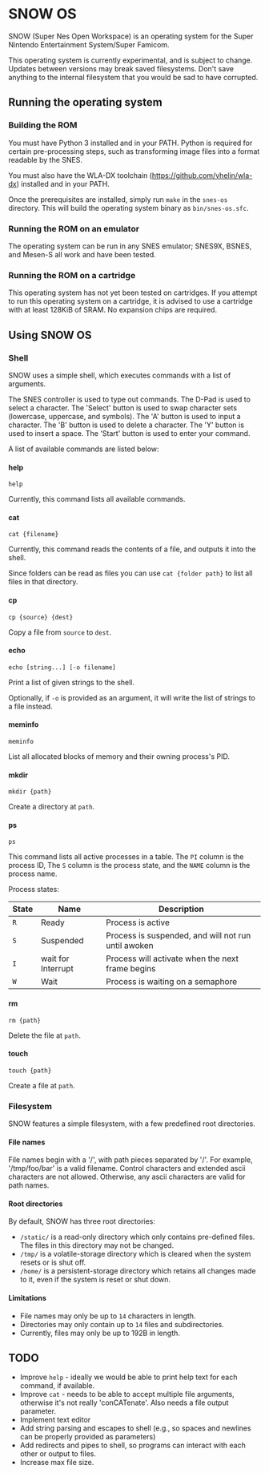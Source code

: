 # SNOW OS

SNOW (Super Nes Open Workspace) is an operating system for the Super Nintendo Entertainment System/Super Famicom.

This operating system is currently experimental, and is subject to change. Updates between versions may break saved filesystems. Don't save anything to the internal filesystem that you would be sad to have corrupted.

## Running the operating system

### Building the ROM

You must have Python 3 installed and in your PATH. Python is required for certain pre-processing steps, such as transforming image files into a format readable by the SNES.

You must also have the WLA-DX toolchain (https://github.com/vhelin/wla-dx) installed and in your PATH.

Once the prerequisites are installed, simply run `make` in the `snes-os` directory. This will build the operating system binary as `bin/snes-os.sfc`.

### Running the ROM on an emulator

The operating system can be run in any SNES emulator; SNES9X, BSNES, and Mesen-S all work and have been tested.

### Running the ROM on a cartridge

This operating system has not yet been tested on cartridges. If you attempt to run this operating system on a cartridge, it is advised to use a cartridge with at least 128KiB of SRAM.
No expansion chips are required.

## Using SNOW OS

### Shell

SNOW uses a simple shell, which executes commands with a list of arguments.

The SNES controller is used to type out commands. The D-Pad is used to select a character. The 'Select' button is used to swap character sets (lowercase, uppercase, and symbols). The 'A' button is used to input a character. The 'B' button is used to delete a character. The 'Y' button is used to insert a space. The 'Start' button is used to enter your command.

A list of available commands are listed below:

#### help

`help`

Currently, this command lists all available commands.

#### cat

`cat {filename}`

Currently, this command reads the contents of a file, and outputs it into the shell.

Since folders can be read as files you can use `cat {folder path}` to list all files in that directory.

#### cp

`cp {source} {dest}`

Copy a file from `source` to `dest`.

#### echo

`echo [string...] [-o filename]`

Print a list of given strings to the shell.

Optionally, if `-o` is provided as an argument, it will write the list of strings to a file instead.

#### meminfo

`meminfo`

List all allocated blocks of memory and their owning process's PID.

#### mkdir

`mkdir {path}`

Create a directory at `path`.

#### ps

`ps`

This command lists all active processes in a table. The `PI` column is the process ID, The `S` column is the process state, and the `NAME` column is the process name.

Process states:

State | Name | Description
--|--|--
`R` | Ready | Process is active
`S` | Suspended | Process is suspended, and will not run until awoken
`I` | wait for Interrupt | Process will activate when the next frame begins
`W` | Wait | Process is waiting on a semaphore

#### rm

`rm {path}`

Delete the file at `path`.

#### touch

`touch {path}`

Create a file at `path`.

### Filesystem

SNOW features a simple filesystem, with a few predefined root directories.

#### File names

File names begin with a '/', with path pieces separated by '/'. For example, '/tmp/foo/bar' is a valid filename. Control characters and extended ascii characters are not allowed. Otherwise, any ascii characters are valid for path names.

#### Root directories

By default, SNOW has three root directories:

* `/static/` is a read-only directory which only contains pre-defined files. The files in this directory may not be changed.
* `/tmp/` is a volatile-storage directory which is cleared when the system resets or is shut off.
* `/home/` is a persistent-storage directory which retains all changes made to it, even if the system is reset or shut down.

#### Limitations

* File names may only be up to `14` characters in length.
* Directories may only contain up to `14` files and subdirectories.
* Currently, files may only be up to 192B in length.

## TODO

* Improve `help` - ideally we would be able to print help text for each command, if available.
* Improve `cat` - needs to be able to accept multiple file arguments, otherwise it's not really 'conCATenate'. Also needs a file output parameter.
* Implement text editor
* Add string parsing and escapes to shell (e.g., so spaces and newlines can be properly provided as parameters)
* Add redirects and pipes to shell, so programs can interact with each other or output to files.
* Increase max file size.